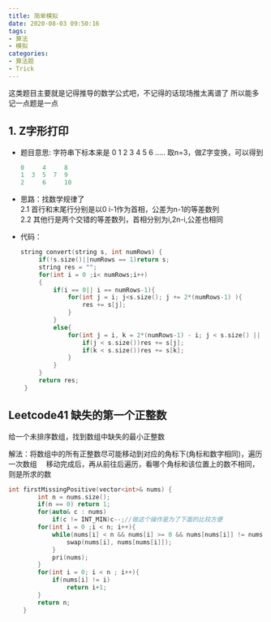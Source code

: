 ```yaml
---
title: 简单模拟
date: 2020-08-03 09:50:16
tags: 
- 算法 
- 模拟
categories: 
- 算法题
- Trick
---
```


这类题目主要就是记得推导的数学公式吧，不记得的话现场推太离谱了
所以能多记一点题是一点

## 1. Z字形打印

* 题目意思: 字符串下标本来是 0 1 2 3 4 5 6 .....
   取n=3，做Z字变换，可以得到

  ```c
  0     4     8
  1  3  5  7  9
  2     6     10
  ```

* 思路：找数学规律了</br>
   2.1 首行和末尾行分别是以0 i-1作为首相，公差为n-1的等差数列</br>
   2.2 其他行是两个交错的等差数列，首相分别为i,2n-i,公差也相同</br>

* 代码：

   ```c++
   string convert(string s, int numRows) {
        if(!s.size()||numRows == 1)return s;
        string res = "";
        for(int i = 0 ;i< numRows;i++)
        {
            if(i == 0|| i == numRows-1){
                for(int j = i; j<s.size(); j += 2*(numRows-1) ){
                    res += s[j];
                }
            }
            else{
                for(int j = i, k = 2*(numRows-1) - i; j < s.size() || k<s.size() ; j += 2*(numRows-1),k += 2*(numRows-1)){
                    if(j < s.size())res += s[j];
                    if(k < s.size())res += s[k];
                }
            }
        }
        return res;
    }
   ```

## Leetcode41 缺失的第一个正整数

给一个未排序数组，找到数组中缺失的最小正整数</br>

解法：将数组中的所有正整数尽可能移动到对应的角标下(角标和数字相同)，遍历一次数组
&emsp;移动完成后，再从前往后遍历，看哪个角标和该位置上的数不相同，则是所求的数

```cpp
int firstMissingPositive(vector<int>& nums) {
        int n = nums.size();
        if(n == 0) return 1;
        for(auto& c : nums)
            if(c != INT_MIN)c--;//做这个操作是为了下面的比较方便
        for(int i = 0 ;i < n; i++){
            while(nums[i] < n && nums[i] >= 0 && nums[nums[i]] != nums[i]){
                swap(nums[i], nums[nums[i]]);
            }
            pri(nums);
        }
        for(int i = 0; i < n ; i++){
            if(nums[i] != i)
                return i+1;
        }
        return n;
    }



```